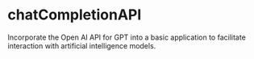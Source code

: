 # chatCompletionAPI
Incorporate the Open AI API for GPT into a basic application to facilitate interaction with artificial intelligence models.
